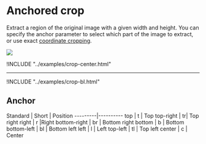 # Anchored crop

Extract a region of the original image with a given width and height. You can specify the anchor parameter to select which part of the image to extract, or use exact [coordinate cropping](exact.md).

![](https://zenhub.zengenti.com/image-examples/tree-frog-anchor-example.jpg?width=1000&quality=50)


!INCLUDE "../examples/crop-center.html"

---

!INCLUDE "../examples/crop-bl.html"

## Anchor


Standard | Short | Position
---------|----------
 top | t | Top
 top-right | tr| Top right
 right | r |Right
 bottom-right | br | Bottom right
 bottom | b | Bottom
 bottom-left | bl | Bottom left
 left | l | Left
 top-left | tl | Top left
 center | c | Center